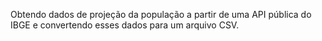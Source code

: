 Obtendo dados de projeção da população a partir de uma API pública do IBGE e convertendo esses dados para um arquivo CSV.
